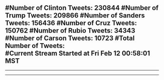#Number of Clinton Tweets: 230844
#Number of Trump Tweets: 209866
#Number of Sanders Tweets: 156436
#Number of Cruz Tweets: 150762
#Number of Rubio Tweets: 34343
#Number of Carson Tweets: 10723
#Total Number of Tweets:  
#Current Stream Started at Fri Feb 12 00:58:01 MST
---
---
---
